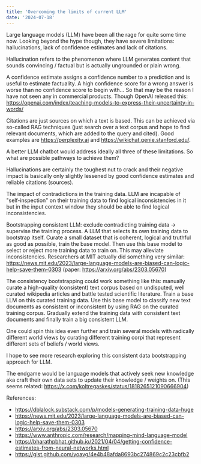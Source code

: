 ```yaml
---
title: 'Overcoming the limits of current LLM'
date: '2024-07-18'
---
```


Large language models (LLM) have been all the rage for quite some time now. Looking beyond the hype though, they have severe limitations: hallucinations, lack of confidence estimates and lack of citations.

Hallucination refers to the phenomenon where LLM generates content that sounds convincing / factual but is actually ungrounded or plain wrong.

A confidence estimate assigns a confidence number to a prediction and is useful to estimate factuality. A high confidence score for a wrong answer is worse than no confidence score to begin with… So that may be the reason I have not seen any in commercial products. Though OpenAI released this: <https://openai.com/index/teaching-models-to-express-their-uncertainty-in-words/>

Citations are just sources on which a text is based. This can be achieved via so-called RAG techniques (just search over a text corpus and hope to find relevant documents, which are added to the query and cited). Good examples are <https://perplexity.ai> and <https://wikichat.genie.stanford.edu/>.

A better LLM chatbot would address ideally all three of these limitations. So what are possible pathways to achieve them?

Hallucinations are certainly the toughest nut to crack and their negative impact is basically only slightly lessened by good confidence estimates and reliable citations (sources).

The impact of contradictions in the training data. LLM are incapable of "self-inspection" on their training data to find logical inconsistencies in it but in the input context window they should be able to find logical inconsistencies.

Bootstrapping consistent LLM: exclude contradicting training data -> supervise the training process. A LLM that selects its own training data to bootstrap itself. Curate a small dataset that is coherent, logical and truthful as good as possible, train the base model. Then use this base model to select or reject more training data to train on. This may alleviate inconsistencies. Researchers at MIT actually did something very similar: <https://news.mit.edu/2023/large-language-models-are-biased-can-logic-help-save-them-0303> (paper: <https://arxiv.org/abs/2303.05670>)

The consistency bootstrapping could work something like this: manually curate a high-quality (consistent) text corpus based on undisputed, well curated wikipedia articles and battle tested scientific literature. Train a base LLM on this curated training data. Use this base model to classify new text documents as consistent or inconsistent by using RAG on the curated training corpus. Gradually extend the training data with consistent text documents and finally train a big consistent LLM.

One could spin this idea even further and train several models with radically different world views by curating different training corpi that represent different sets of beliefs / world views.

I hope to see more research exploring this consistent data bootstrapping approach for LLM.

The endgame would be language models that actively seek new knowledge aka craft their own data sets to update their knowledge / weights on. (This seems related: <https://x.com/koltregaskes/status/1818265121090666904>)

References:

- <https://dblalock.substack.com/p/models-generating-training-data-huge>
- <https://news.mit.edu/2023/large-language-models-are-biased-can-logic-help-save-them-0303>
- <https://arxiv.org/abs/2303.05670>
- <https://www.anthropic.com/research/mapping-mind-language-model>
- <https://bharathpbhat.github.io/2021/04/04/getting-confidence-estimates-from-neural-networks.html>
- <https://gist.github.com/yoavg/4e4b48afda8693bc274869c2c23cbfb2>
